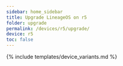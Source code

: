 ```yaml
---
sidebar: home_sidebar
title: Upgrade LineageOS on r5
folder: upgrade
permalink: /devices/r5/upgrade/
device: r5
toc: false
---
```

{% include templates/device_variants.md %}
